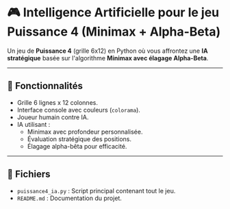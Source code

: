 # 🎮 Intelligence Artificielle pour le jeu Puissance 4 (Minimax + Alpha-Beta)

Un jeu de **Puissance 4** (grille 6x12) en Python où vous affrontez une **IA stratégique** basée sur l'algorithme **Minimax avec élagage Alpha-Beta**.

---

## 🧠 Fonctionnalités

- Grille 6 lignes x 12 colonnes.
- Interface console avec couleurs (`colorama`).
- Joueur humain contre IA.
- IA utilisant :
  - Minimax avec profondeur personnalisée.
  - Évaluation stratégique des positions.
  - Élagage alpha-bêta pour efficacité.

---

## 📁 Fichiers

- `puissance4_ia.py` : Script principal contenant tout le jeu.
- `README.md` : Documentation du projet.
